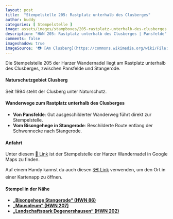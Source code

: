 ```yaml
---
layout: post
title:  "Stempelstelle 205: Rastplatz unterhalb des Clusberges"
author: buddy
categories: [ Stempelstelle ]
image: assets/images/stampboxes/205-rastplatz-unterhalb-des-clusberges.jpg
description: "HWN 205: Rastplatz unterhalb des Clusberges | Pansfelde"
comments: false
imageshadow: true
imageSource: '📷 [Am Clusberg](https://commons.wikimedia.org/wiki/File:Am_Clusberg.jpg) von <a href="//commons.wikimedia.org/wiki/User:B.Thomas95" title="User:B.Thomas95">Thomas Binder</a> unter Lizenz [CC BY-SA 4.0](https://creativecommons.org/licenses/by-sa/4.0)'
---
```


Die Stempelstelle 205 der Harzer Wandernadel liegt am Rastplatz unterhalb des Clusberges, zwischen Pansfelde und Stangerode. 

#### Naturschutzgebiet Clusberg

Seit 1994 steht der Clusberg unter Naturschutz. 

#### Wanderwege zum Rastplatz unterhalb des Clusberges

- **Von Pansfelde**: Gut ausgeschilderter Wanderweg führt direkt zur Stempelstelle.
- **Vom Bisongehege in Stangerode**: Beschilderte Route entlang der Schwennecke nach Stangerode. 

#### Anfahrt

Unter diesem [📍 Link](https://www.google.com/maps/dir/?api=1&origin=&destination=51.66342%2C%2011.30631) ist der Stempelstelle der Harzer Wandernadel in Google Maps zu finden.

<div class="android-only">
  Auf einem Handy kannst du auch diesen 
  <a href="geo:51.66342,11.30631">🗺️ Link</a> 
  verwenden, um den Ort in einer Kartenapp zu öffnen.
  <p></p>
</div>

#### Stempel in der Nähe

- [**„Bisongehege Stangerode“ (HWN 86)**](/stempelstelle-86-bisongehege)
- [**„Mausoleum“ (HWN 207)**](/stempelstelle-207-mausoleum)
- [**„Landschaftspark Degenershausen“ (HWN 202)**](/stempelstelle-202-landschaftspark-degenershausen)
